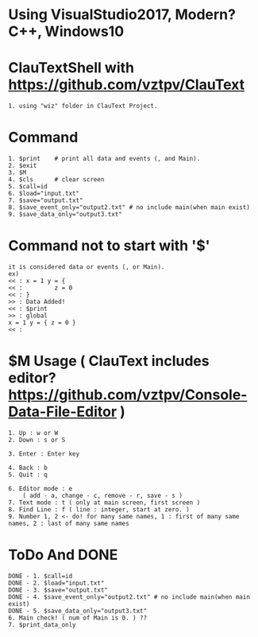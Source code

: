 # Using VisualStudio2017, Modern? C++, Windows10

# ClauTextShell  with https://github.com/vztpv/ClauText 
    1. using "wiz" folder in ClauText Project.
# Command
    1. $print    # print all data and events (, and Main).
    2. $exit
    3. $M
    4. $cls      # clear screen
    5. $call=id
    6. $load="input.txt"
    7. $save="output.txt"
    8. $save_event_only="output2.txt" # no include main(when main exist)
    9. $save_data_only="output3.txt"
# Command not to start with '$'
    it is considered data or events (, or Main).
    ex)
    << : x = 1 y = {
    << :         z = 0 
    << : }
    >> : Data Added!
    << : $print
    >> : global
    x = 1 y = { z = 0 }
    << : 

# $M Usage ( ClauText includes editor? https://github.com/vztpv/Console-Data-File-Editor )
    1. Up : w or W
    2. Down : s or S

    3. Enter : Enter key

    4. Back : b
    5. Quit : q

    6. Editor mode : e 
        ( add - a, change - c, remove - r, save - s )
    7. Text mode : t ( only at main screen, first screen )
    8. Find Line : f ( line : integer, start at zero. )
    9. Number 1, 2 <- do! for many same names, 1 : first of many same names, 2 : last of many same names
  
# ToDo And DONE
    DONE - 1. $call=id
    DONE - 2. $load="input.txt"
    DONE - 3. $save="output.txt"
    DONE - 4. $save_event_only="output2.txt" # no include main(when main exist)
    DONE - 5. $save_data_only="output3.txt"
    6. Main check! ( num of Main is 0. ) ??
    7. $print_data_only
